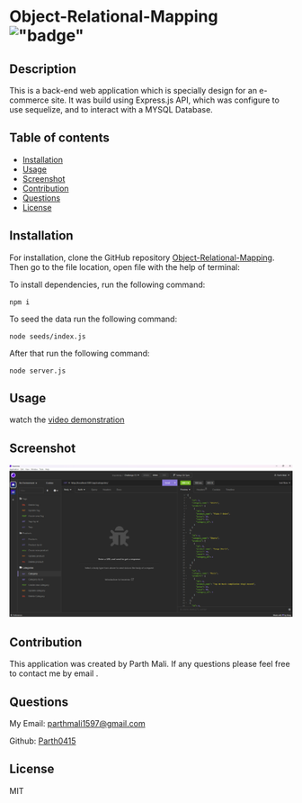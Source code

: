 # Object-Relational-Mapping !["badge"](https://img.shields.io/badge/license-MIT-green)

## Description

This is a back-end web application which is specially design for an e-commerce site. It was build using Express.js API, which was configure to use sequelize, and to interact with a MYSQL Database.

## Table of contents

- [Installation](#installation)
- [Usage](#usage)
- [Screenshot](#screenshot)
- [Contribution](#contribution)
- [Questions](#questions)
- [License](#license)

## Installation

For installation, clone the GitHub repository [Object-Relational-Mapping](https://github.com/Parth0415/Object-Relational-Mapping).
Then go to the file location, open file with the help of terminal:

 To install dependencies, run the following command:
```
npm i
```

To seed the data run the following command:
```
node seeds/index.js
```
 
 After that run the following command:
```
node server.js
```

## Usage

watch the [video demonstration]()

## Screenshot

![Challenge 13](./images/Screenshot%20.png?raw=true "Challenge 13")


## Contribution

This application was created by Parth Mali. If any questions please feel free to contact me by email .

## Questions

My Email:
[parthmali1597@gmail.com](mailto:parthmali1597@gmail.com)

Github:
[Parth0415](https://github.com/Parth0415)

## License

MIT